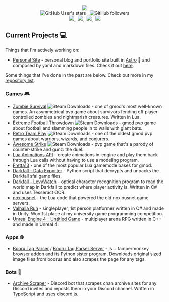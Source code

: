 <div align="center">
  <img src="https://skillicons.dev/icons?perline=12&i=ts,js,python,cs,cpp,c,java,php,lua,html,css,nodejs,react,vue,svelte,ember,astro,next,express,laravel,django,postgresql,mongo,aws" />
</div>

<div align="center">
  <img alt="GitHub User's stars" src="https://img.shields.io/github/stars/jetboom">
  &nbsp;
  <img alt="GitHub followers" src="https://img.shields.io/github/followers/jetboom">
</div>

<div align="center">
  <a alt="Website" href="https://average.website">
    <img src="https://img.shields.io/badge/website-000000?logo=About.me&logoColor=white" />
  </a>
  &nbsp;
  <a href="https://codepen.com/jetboom">
    <img src="https://img.shields.io/badge/Codepen-111111?logo=codepen&logoColor=white" />
  </a>
  &nbsp;
  <a href="https://www.linkedin.com/in/wmoo/">
    <img src="https://img.shields.io/badge/LinkedIn-0077B5?logo=linkedin&logoColor=white" />
  </a>
  &nbsp;
  <a href="https://www.instagram.com/regalartenjoyer">
    <img src="https://img.shields.io/badge/Instagram-E4405F?logo=instagram&logoColor=white" />
  </a>
</div>

## Current Projects :computer:

Things that I'm actively working on:

* [Personal Site](https://github.com/JetBoom/personal-site) - personal blog and portfolio site built in [Astro](https://github.com/withastro/astro) 🚀 and composed by yaml and markdown files. Check it out [here](https://average.website).

Some things that I've done in the past are below. Check out more in my [repository list](https://github.com/JetBoom?tab=repositories&q=&type=&language=&sort=stargazers).

### Games 🎮

* [Zombie Survival](https://github.com/JetBoom/zombiesurvival) ![Steam Downloads](https://img.shields.io/steam/downloads/105462463?logo=steam&color=black) - one of gmod's most well-known games. An asymmetrical pvp game about survivors fending off player-controlled zombies and nightmarish creatures. Written in Lua.
* [Extreme Football Throwdown](https://github.com/JetBoom/extremefootballthrowdown) ![Steam Downloads](https://img.shields.io/steam/downloads/104625632?logo=steam&color=black) - gmod pvp game about football and slamming people in to walls with giant bats.
* [Retro Team Play](https://github.com/JetBoom/retroteamplay) ![Steam Downloads](https://img.shields.io/steam/downloads/192091596?logo=steam&color=black) - one of the oldest gmod pvp games about warriors, wizards, and conjurers.
* [Awesome Strike](https://github.com/JetBoom/awesomestrike) ![Steam Downloads](https://img.shields.io/steam/downloads/116524163?logo=steam&color=black) - pvp game that's a parody of counter-strike and gunz: the duel.
* [Lua Animations API](https://github.com/JetBoom/animationsapi) - create animations in-engine and play them back through Lua calls without having to use a modeling program.
* [Fretta13](https://github.com/JetBoom/fretta13) - one of the most popular Lua gamemode bases for gmod.
* [Darkfall - Data Exporter](https://github.com/JetBoom/darkfall-data-export) - Python script that decrypts and unpacks the Darkfall sfai game files.
* [Darkfall - LevyWatch](https://github.com/JetBoom/levywatch) - optical character recognition program to read the world map in Darkfall to predict where player activity is. Written in C# and uses Tesseract OCR.
* [noxiousnet](https://github.com/JetBoom/lua-noxiousnet) - the Lua code that powered the old noxiousnet game servers.
* [Valhalla Run](https://github.com/JetBoom/ValhallaRun) - singleplayer, 1st person platformer written in C# and made in Unity. Won 1st place at my university game programming competition.
* [Unreal Engine 4 - Untitled Game](https://github.com/JetBoom/GoodGame) - multiplayer arena RPG written in C++ and made in Unreal 4.

### Apps 🌐

* [Booru Tag Parser](https://github.com/JetBoom/boorutagparser) / [Booru Tag Parser Server](https://github.com/JetBoom/boorutagparser-server) - js + tampermonkey browser addon and its Python sister program. Downloads original sized image files from boorus and also scrapes the page for any tags.

### Bots 🤖

* [Archive Scraper](https://github.com/JetBoom/archive-scraper-discord-bot) - Discord bot that scrapes chan archive sites for any Discord invites and reposts them in your Discord channel. Written in TypeScript and uses discord.js.
